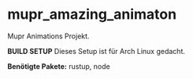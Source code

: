 # mupr_amazing_animaton
Mupr Animations Projekt.

**BUILD SETUP**
Dieses Setup ist für Arch Linux gedacht.

**Benötigte Pakete:**
rustup, node
